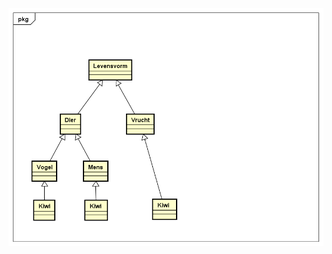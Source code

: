 ![overervingshierarchie "kiwi"](https://github.com/synolog1x/OOPD-Opdrachten/blob/master/images/overervingshierachie1.png)